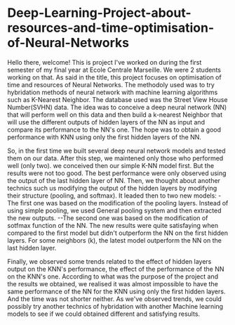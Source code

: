 # Deep-Learning-Project-about-resources-and-time-optimisation-of-Neural-Networks
Hello there, welcome!
This is project I've worked on during the first semester of my final year at Ecole Centrale Marseille. We were 2 students working on that. 
As said in the title, this project focuses on optimisation of time and resources of Neural Networks. The methodoly used was to try hybridation methods of neural network with machine learning algorithms such as K-Nearest Neighbor. 
The database used was the Street View House Number(SVHN) data. The idea was to conceive a deep neural network (NN) that will perform well on this data and then build a k-nearest Neighbor that will use the different outputs of hidden layers of the NN as input and compare its performance to the NN's one. The hope was to obtain a good performance with KNN using only the first hidden layers of the NN.

So, in the first time we built  several deep neural network models  and tested them on our data. After this step, we maintened only those who performed well (only two).
we conceived then our simple K-NN model first. But the results were not too good. The best performance were only observed using the output of  the last hidden layer of NN. 
Then, we thought about another technics such us modifying the output of the hidden layers by modifying their structure (pooling, and softmax). It leaded then to two new models: 
-The first one was based on the modification of the pooling layers. Instead of using simple pooling, we used General pooling system and then extracted the new outputs. --The second one was based on the modification of sotfmax function of the NN. 
The new results were quite satisfaying when compared to the first model but didn't outperform the NN on the first hidden layers. For some neighbors (k), the latest model outperform the NN on the last hidden layer. 

Finally, we observed some trends related to the effect of hidden layers output on the KNN's performance, the effect of the performance of the NN on the KNN's one.
According to what was the purpose of the project and the results we obtained, we realised it was almost impossible to have the same performance of the NN for the KNN using only the first hidden layers. And the time was not shorter neither. 
As we've observed trends, we could possibly try another technics of hybridation with another Machine learning models to see if we could obtained different and satisfying results.
